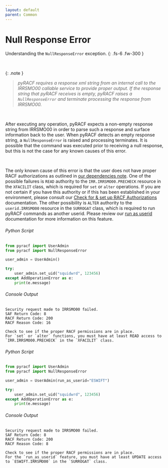 ```yaml
---
layout: default
parent: Common
---
```


# Null Response Error

Understanding the `NullResponseError` exception.
{: .fs-6 .fw-300 }

&nbsp;

{: .note }
> _pyRACF requires a response xml string from an internal call to the IRRSMO00 callable service to provide proper output. If the response string that pyRACF receives is empty, pyRACF raises a `NullResponseError` and terminate processing the response from IRRSMO00._

&nbsp;

After executing any operation, pyRACF expects a non-empty response string from IRRSMO00 in order to parse such a response and surface information back to the user. When pyRACF detects an empty response string, a `NullResponseError` is raised and processing terminates. It is possible that the command was executed prior to receiving a null response, but this is not the case for any known causes of this error.

&nbsp;

The only known cause of this error is that the user does not have proper RACF authorizations as outlined in [our dependencies note](../../index). One of the possible failures is `READ` authority to the `IRR.IRRSMO00.PRECHECK` resource in the `XFACILIT` class, which is required for `set` or `alter` operations. If you are not certain if you have this authority or if this has been established in your environment, please consult our [Check for & set up RACF Authorizations](../check_for_and_setup_RACF_authorizations) documentation. The other possibility is `ALTER` authority to the `userid.IRRSMO00` resource in the `SURROGAT` class, which is required to run pyRACF commands as another userid. Please review our [run as userid](../run_as_userid) documentation for more information on this feature.

###### Python Script
```python
from pyracf import UserAdmin
from pyracf import NullResponseError

user_admin = UserAdmin()

try:
    user_admin.set_uid("squidwrd", 123456)
except AddOperationError as e:
    print(e.message)
```

###### Console Output
```console
Security request made to IRRSMO00 failed.
SAF Return Code: 8 
RACF Return Code: 200 
RACF Reason Code: 16

Check to see if the proper RACF permissions are in place.
For `set` or `alter` functions, you must have at least READ access to `IRR.IRRSMO00.PRECHECK` in the `XFACILIT` class.
```

###### Python Script
```python
from pyracf import UserAdmin
from pyracf import NullResponseError

user_admin = UserAdmin(run_as_userid="ESWIFT")

try:
    user_admin.set_uid("squidwrd", 123456)
except AddOperationError as e:
    print(e.message)
```

###### Console Output
```console
Security request made to IRRSMO00 failed.
SAF Return Code: 8 
RACF Return Code: 200 
RACF Reason Code: 8

Check to see if the proper RACF permissions are in place.
For the `run_as_userid` feature, you must have at least UPDATE access to `ESWIFT.IRRSMO00` in the `SURROGAT` class.
```